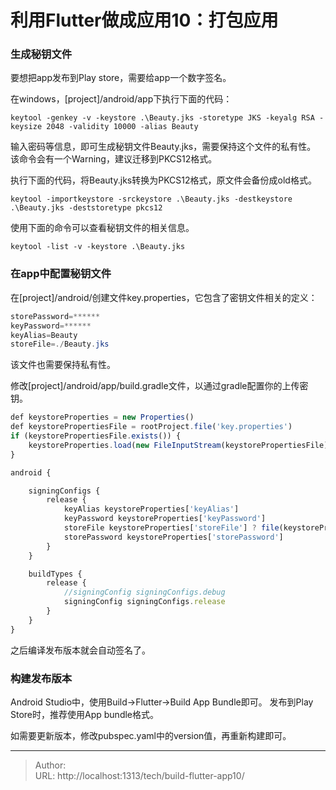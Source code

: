 # 利用Flutter做成应用10：打包应用


### 生成秘钥文件

要想把app发布到Play store，需要给app一个数字签名。

在windows，\[project]/android/app下执行下面的代码：
```
keytool -genkey -v -keystore .\Beauty.jks -storetype JKS -keyalg RSA -keysize 2048 -validity 10000 -alias Beauty
```
输入密码等信息，即可生成秘钥文件Beauty.jks，需要保持这个文件的私有性。
该命令会有一个Warning，建议迁移到PKCS12格式。

执行下面的代码，将Beauty.jks转换为PKCS12格式，原文件会备份成old格式。
```
keytool -importkeystore -srckeystore .\Beauty.jks -destkeystore .\Beauty.jks -deststoretype pkcs12
```

使用下面的命令可以查看秘钥文件的相关信息。
```
keytool -list -v -keystore .\Beauty.jks
```


### 在app中配置秘钥文件
在\[project]/android/创建文件key.properties，它包含了密钥文件相关的定义：

```java
storePassword=******
keyPassword=******
keyAlias=Beauty
storeFile=./Beauty.jks
```
该文件也需要保持私有性。 


修改\[project]/android/app/build.gradle文件，以通过gradle配置你的上传密钥。
```javascript
def keystoreProperties = new Properties()
def keystorePropertiesFile = rootProject.file('key.properties')
if (keystorePropertiesFile.exists()) {
    keystoreProperties.load(new FileInputStream(keystorePropertiesFile))
}

android {

    signingConfigs {
        release {
            keyAlias keystoreProperties['keyAlias']
            keyPassword keystoreProperties['keyPassword']
            storeFile keystoreProperties['storeFile'] ? file(keystoreProperties['storeFile']) : null
            storePassword keystoreProperties['storePassword']
        }
    }

    buildTypes {
        release {
            //signingConfig signingConfigs.debug
            signingConfig signingConfigs.release
        }
    }
}
```
之后编译发布版本就会自动签名了。  


### 构建发布版本

Android Studio中，使用Build->Flutter->Build App Bundle即可。
发布到Play Store时，推荐使用App bundle格式。

如需要更新版本，修改pubspec.yaml中的version值，再重新构建即可。



---

> Author:   
> URL: http://localhost:1313/tech/build-flutter-app10/  

